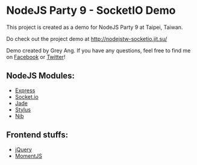 # NodeJS Party 9 - SocketIO Demo

This project is created as a demo for NodeJS Party 9 at Taipei, Taiwan. 

Do check out the project demo at http://nodejstw-socketio.jit.su/

Demo created by Grey Ang. If you have any questions, feel free to find me on [Facebook](www.fb.com/conancat) or [Twitter](www.twitter.com/conancat)!


## NodeJS Modules: 

* [Express](https://github.com/visionmedia/express)
* [Socket.io](https://github.com/learnboost/socket.io)
* [Jade](https://github.com/visionmedia/jade)
* [Stylus](https://github.com/learnboost/stylus)
* [Nib](https://github.com/visionmedia/nib)

## Frontend stuffs:

* [jQuery](http://jquery.com/)
* [MomentJS](http://momentjs.com/)